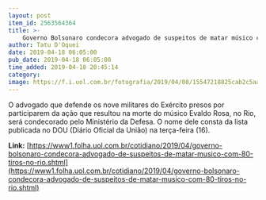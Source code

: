 ```yaml
---
layout: post
item_id: 2563564364
title: >-
    Governo Bolsonaro condecora advogado de suspeitos de matar músico com 80 tiros no Rio
author: Tatu D'Oquei
date: 2019-04-18 06:05:00
pub_date: 2019-04-18 06:05:00
time_added: 2019-04-18 20:45:14
category: 
image: https://f.i.uol.com.br/fotografia/2019/04/08/15547218825cab2c5aab4c7_1554721882_3x2_md.jpg
---
```


O advogado que defende os nove militares do Exército presos por participarem da ação que resultou na morte do músico Evaldo Rosa, no Rio, será condecorado pelo Ministério da Defesa. O nome dele consta da lista publicada no DOU (Diário Oficial da União) na terça-feira (16).

**Link:** [https://www1.folha.uol.com.br/cotidiano/2019/04/governo-bolsonaro-condecora-advogado-de-suspeitos-de-matar-musico-com-80-tiros-no-rio.shtml](https://www1.folha.uol.com.br/cotidiano/2019/04/governo-bolsonaro-condecora-advogado-de-suspeitos-de-matar-musico-com-80-tiros-no-rio.shtml)

